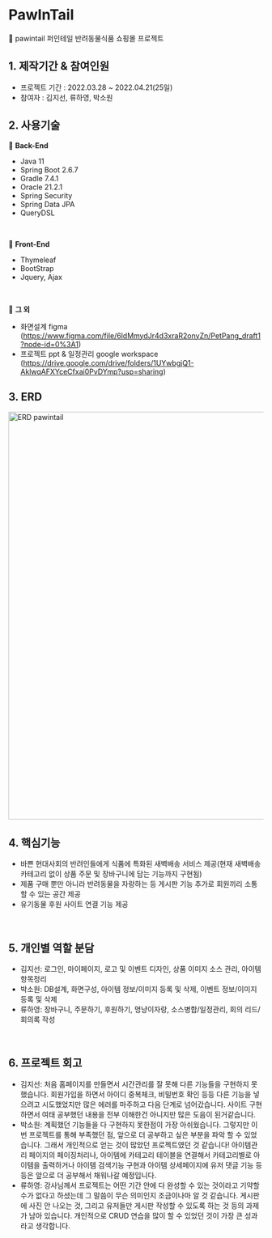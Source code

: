 # PawInTail
📌 pawintail 퍼인테일 반려동물식품 쇼핑몰 프로젝트

## 1. 제작기간 & 참여인원
- 프로젝트 기간 : 2022.03.28 ~ 2022.04.21(25일) 
- 참여자 : 김지선, 류하영, 박소원

## 2. 사용기술
📎 <b>Back-End</b>
- Java 11
- Spring Boot 2.6.7
- Gradle 7.4.1
- Oracle 21.2.1
- Spring Security
- Spring Data JPA
- QueryDSL
<br>

📎 <b>Front-End</b>
- Thymeleaf
- BootStrap
- Jquery, Ajax
<br>

📎 <b>그 외</b>
- 화면설계 figma (https://www.figma.com/file/6ldMmydJr4d3xraR2onyZn/PetPang_draft1?node-id=0%3A1)
- 프로젝트 ppt & 일정관리 google workspace (https://drive.google.com/drive/folders/1UYwbgjQ1-AklwqAFXYceCfxai0PvDYmp?usp=sharing)

## 3. ERD
<img width="806" alt="ERD pawintail" src="https://user-images.githubusercontent.com/95905063/167971067-826e02bf-d1d1-4ae5-860b-210fcc2a7a9b.png">
<br>


## 4. 핵심기능
- 바쁜 현대사회의 반려인들에게 식품에 특화된 새벽배송 서비스 제공(현재 새벽배송 카테고리 없이 상품 주문 및 장바구니에 담는 기능까지 구현됨)<br>
- 제품 구매 뿐만 아니라 반려동물을 자랑하는 등 게시판 기능 추가로 회원끼리 소통할 수 있는 공간 제공<br>
- 유기동물 후원 사이트 연결 기능 제공
<br>

## 5. 개인별 역할 분담
- 김지선: 로그인, 마이페이지, 로고 및 이벤트 디자인, 상품 이미지 소스 관리, 아이템항목정리
- 박소원: DB설계, 화면구성, 아이템 정보/이미지 등록 및 삭제, 이벤트 정보/이미지 등록 및 삭제
- 류하영: 장바구니, 주문하기, 후원하기, 멍냥이자랑, 소스병합/일정관리, 회의 리드/회의록 작성
<br>

## 6. 프로젝트 회고 
- 김지선: 처음 홈페이지를 만들면서 시간관리를 잘 못해 다른 기능들을 구현하지 못했습니다. 회원가입을 하면서 아이디 중복체크, 비밀번호 확인 등등 다른 기능을 넣으려고 시도했었지만 많은 에러를 마주하고 다음 단계로 넘어갔습니다. 사이트 구현하면서 여태 공부했던 내용을 전부 이해한건 아니지만 많은 도음이 된거같습니다.
- 박소원: 계획했던 기능들을 다 구현하지 못한점이 가장 아쉬웠습니다. 그렇지만 이번 프로젝트를 통해 부족했던 점, 앞으로 더 공부하고 싶은 부분을 파악 할 수 있었습니다. 그래서 개인적으로 얻는 것이 많았던 프로젝트였던 것 같습니다! 아이템관리 페이지의 페이징처리나, 아이템에 카테고리 테이블을 연결해서 카테고리별로 아이템을 출력하거나 아이템 검색기능 구현과 아이템 상세페이지에 유저 댓글 기능 등등은 앞으로 더 공부해서 채워나갈 예정입니다.
- 류하영: 강사님께서 프로젝트는 어떤 기간 안에 다 완성할 수 있는 것이라고 기약할 수가 없다고 하셨는데 그 말씀이 무슨 의미인지 조금이나마 알 것 같습니다. 게시판에 사진 안 나오는 것, 그리고 유저들만 게시판 작성할 수 있도록 하는 것 등의 과제가 남아 있습니다. 개인적으로 CRUD 연습을 많이 할 수 있었던 것이 가장 큰 성과라고 생각합니다.

